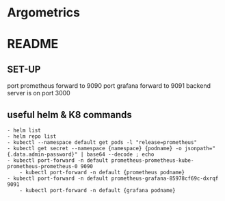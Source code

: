 # Argometrics

# README

SET-UP
-------
port prometheus forward to 9090
port grafana forward to 9091
backend server is on port 3000

useful helm & K8 commands
--------------------------
    - helm list
    - helm repo list
    - kubectl --namespace default get pods -l "release=prometheus"
    - kubectl get secret --namespace {namespace} {podname} -o jsonpath="{.data.admin-password}" | base64 --decode ; echo
    - kubectl port-forward -n default prometheus-prometheus-kube-prometheus-prometheus-0 9090
        - kubectl port-forward -n default {prometheus podname} 
    - kubectl port-forward -n default prometheus-grafana-85978cf69c-dxrqf 9091
        - kubectl port-forward -n default {grafana podname} 

